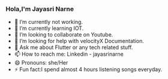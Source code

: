 ### Hola,I'm Jayasri Narne

- 🔭 I’m currently not working.
- 🌱 I’m currently learning IOT.
- 👯 I’m looking to collaborate on Youtube.
- 🤔 I’m looking for help with velocityX Documentation.
- 💬 Ask me about Flutter or any tech related stuff.
- 📫 How to reach me: Linkedin - jayasrinarne
- 😄 Pronouns: she/Her
- ⚡ Fun fact:I spend almost 4 hours listening songs everyday.

